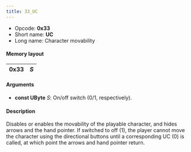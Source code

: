 ```yaml
---
title: 33_UC
---
```


-   Opcode: **0x33**
-   Short name: **UC**
-   Long name: Character movability

#### Memory layout

| 0x33 | *S* |
|------|-----|

#### Arguments

-   **const UByte** *S*: On/off switch (0/1, respectively).

#### Description

Disables or enables the movability of the playable character, and hides arrows and the hand pointer. If switched to off (1), the player cannot move the character using the directional buttons until a corresponding UC (0) is called, at which point the arrows and hand pointer return.
